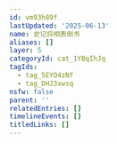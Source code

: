 ```yaml
---
id: vm93h89f
lastUpdated: '2025-06-13'
name: 史记将相表倒书
aliases: []
layer: 5
categoryId: cat_1YBqIhJq
tagIds:
  - tag_5EYO4zNf
  - tag_DHJ3xwsq
nsfw: false
parent: ''
relatedEntries: []
timelineEvents: []
titledLinks: []
---
```


